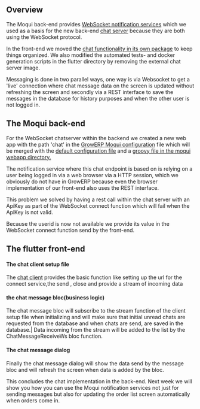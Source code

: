 ## Overview
The Moqui back-end provides [WebSocket notification services](https://github.com/growerp/growerp/blob/master/moqui/framework/src/main/groovy/org/moqui/impl/webapp/NotificationEndpoint.groovy) which we used as a basis for the new back-end [chat server](https://github.com/growerp/growerp/blob/master/moqui/framework/src/main/groovy/org/moqui/impl/webapp/ChatEndpoint.groovy) because they are both using the WebSocket protocol.

In the front-end we moved the [chat functionality in its own package](https://github.com/growerp/growerp/tree/master/flutter/packages/growerp_chat) to keep things organized. We also modified the automated tests- and docker generation scripts in the flutter directory by removing the external chat server image. 

Messaging is done in two parallel ways, one way is via Websocket to get a 'live' connection where chat message data on the screen is updated without refreshing the screen and secondly via a REST interface to save the messages in the database for history purposes and when the other user is not logged in.
## The Moqui back-end
For the WebSocket chatserver within the backend we created a new web app with the path 'chat' in the [GrowERP Moqui configuration](https://github.com/growerp/growerp/blob/master/moqui/runtime/component/growerp/MoquiConf.xml) file which will be merged with the [default configuration file](https://github.com/growerp/growerp/blob/master/moqui/framework/src/main/resources/MoquiDefaultConf.xml) and a [groovy file in the moqui webapp directory.](https://github.com/growerp/growerp/blob/master/moqui/framework/src/main/groovy/org/moqui/impl/webapp/ChatEndpoint.groovy)

The notification service where this chat endpoint is based on is relying on a user being logged in via a web browser via a HTTP session, which we obviously do not have in GrowERP because even the browser implementation of our front-end also uses the REST interface.

This problem we solved by having a rest call within the chat server with an ApiKey as part of the WebSocket connect function which will fail when the ApiKey is not valid.

Because the userid is now not available we provide its value in the WebSocket connect function send by the front-end.

## The flutter front-end
#### The chat client setup file
The [chat client](https://github.com/growerp/growerp/blob/master/flutter/packages/growerp_core/lib/src/services/ws_client.dart) provides the basic function like setting up the url for the connect service,the send , close and provide a stream of incoming data
#### the chat message bloc(business logic)
The chat message bloc will subscribe to the stream function of the client setup file when initializing and will make sure that initial unread chats are requested from the database and when chats are send, are saved in the database.|
Data incoming from the stream will be added to the list by the ChatMessageReceiveWs bloc function.
#### The chat message dialog
Finally the chat message dialog will show the data send by the message bloc
and will refresh the screen when data is added by the bloc.

This concludes the chat implementation in the back-end. Next week we will show you how you can use the Moqui notification services not just for sending messages but also for updating the order list screen automatically when orders come in.